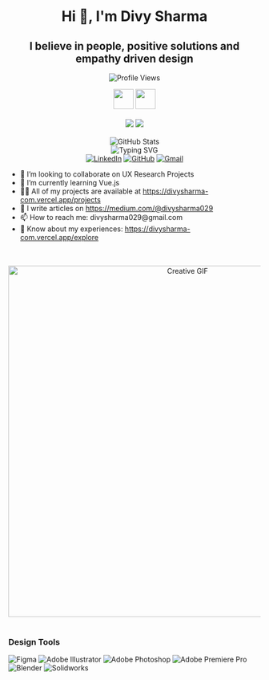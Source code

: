 <h1 align="center">Hi 👋, I'm Divy Sharma </h1>
<h2 align="center">I believe in people, positive solutions and
empathy driven
design</h2>

<p align="center">
  <img src="https://komarev.com/ghpvc/?username=divysharma7&label=Profile%20views&color=0e75b6&style=flat" alt="Profile Views" />
</p>

<div align="center">
  <img height="40px" src="https://img.shields.io/badge/-Divy-109c5b?&style=for-the-badge&logoWidth=50"/>
  <img height="40px" src="https://img.shields.io/badge/-Sharma-024023?&style=for-the-badge&logoWidth=50"/>
</div>

<br>

<div align="center">
  <img src="https://img.shields.io/badge/-UI%2FUX%20Designer-109c5b?&style=for-the-badge&logoWidth=50"/>
  <img src="https://img.shields.io/badge/-Research%20Intern-024023?&style=for-the-badge&logoWidth=50"/>
</div>

<br>

<div align="center">
  <img src="https://github-readme-stats.vercel.app/api?username=divysharma7&show_icons=true&theme=dracula" alt="GitHub Stats" />
</div>

<div align="center">
  <img src="https://readme-typing-svg.herokuapp.com?color=109c5b&size=32&center=true&vCenter=true&width=600&height=50&lines=Hi+there+I'm+Divy+%F0%9F%91%8B;UX+Researcher;Product+Designer;Problem+Solver;Traveller;Footballer" alt="Typing SVG" />
</div> 

<div align="center">
  <a href="https://www.linkedin.com/in/divy-sharma-243748216/"><img src="https://img.shields.io/badge/LinkedIn-0077B5?style=for-the-badge&logo=linkedin&logoColor=white" alt="LinkedIn" /></a>
  <a href="https://github.com/divysharma7"><img src="https://img.shields.io/badge/GitHub-181717?style=for-the-badge&logo=github&logoColor=white" alt="GitHub" /></a>
  <a href="mailto:divysharma029@gmail.com"><img src="https://img.shields.io/badge/Gmail-D14836?style=for-the-badge&logo=gmail&logoColor=white" alt="Gmail" /></a>
</div>

<ul>
  <li>👯 I’m looking to collaborate on UX Research Projects</li>
  <li>🌱 I’m currently learning Vue.js</li>
  <li>👨‍💻 All of my projects are available at <a href="https://divysharma-com.vercel.app/projects">https://divysharma-com.vercel.app/projects</a></li>
  <li>📝 I write articles on <a href="https://medium.com/@divysharma029">https://medium.com/@divysharma029</a></li>
  <li>📫 How to reach me: divysharma029@gmail.com</li>
  <li>📄 Know about my experiences: <a href="https://divysharma-com.vercel.app/explore">https://divysharma-com.vercel.app/explore</a></li>
</ul>

<br>
<br>

<div align="center">
  <img src="https://i.pinimg.com/originals/eb/50/87/eb50875a68b04b0480fa929af2c7547c.gif" width="700px" alt="Creative GIF" />
</div>

<br>


### Design Tools
![Figma](https://img.shields.io/badge/figma-%23F24E1E.svg?style=for-the-badge&logo=figma&logoColor=white)
![Adobe Illustrator](https://img.shields.io/badge/adobe%20illustrator-%23FF9A00.svg?style=for-the-badge&logo=adobe%20illustrator&logoColor=white)
![Adobe Photoshop](https://img.shields.io/badge/adobe%20photoshop-%2331A8FF.svg?style=for-the-badge&logo=adobe%20photoshop&logoColor=white)
![Adobe Premiere Pro](https://img.shields.io/badge/Adobe%20Premiere%20Pro-9999FF.svg?style=for-the-badge&logo=Adobe%20Premiere%20Pro&logoColor=white)
![Blender](https://img.shields.io/badge/blender-%23F5792A.svg?style=for-the-badge&logo=blender&logoColor=white)
![Solidworks](https://img.shields.io/badge/solidworks-%23F24E1E.svg?style=for-the-badge&logo=solidworks&logoColor=white)

